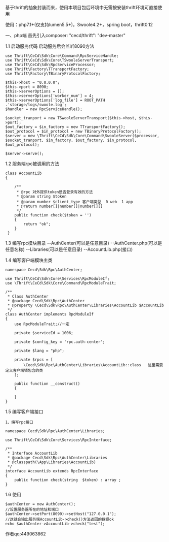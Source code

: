 基于thrift的抽象封装而来，使用本项目包后环境中无需按安装thrift环境可直接使用

使用：php7.1+(仅支持lumen5.5+)，Swoole4.2+，spring boot，thrift0.12

一、php端
    首先引入composer:     "cecd/thrift": "dev-master"

1.1 启动服务代码   启动服务后会监听8090方法
 
    use Thrift\CeCd\Sdk\Core\Command\RpcServiceHandle;
    use Thrift\CeCd\Sdk\Core\TSwooleServerTransport;
    use Thrift\CeCd\Sdk\RpcServiceProcessor;
    use Thrift\Factory\TTransportFactory;
    use Thrift\Factory\TBinaryProtocolFactory;

    $this->host = "0.0.0.0";
    $this->port = 8090;
    $this->serverOptions = [];
    $this->serverOptions['worker_num'] = 4;
    $this->serverOptions['log_file'] = ROOT_PATH .'storage/logs/swoole.log';
    $handler = new RpcServiceHandle();

    $socket_tranport = new TSwooleServerTransport($this->host, $this->port);
    $out_factory = $in_factory = new TTransportFactory();
    $out_protocol = $in_protocol = new TBinaryProtocolFactory();
    $server = new \Thrift\CeCd\Sdk\Core\Command\SwooleServer($processor, $socket_tranport, $in_factory, $out_factory, $in_protocol, $out_protocol);

    $server->serve();
    
1.2 服务端rpc被调用的方法
    
    class AccountLib
    {
       
        /**
         * @rpc 对外提供token是否登录有效的方法
         * @param string $token
         * @param number $client_type 客户端类型  0 web  1 app
         * @return number[]|number[]|number[][]
         */
        public function check($token = '')
        {
            return "ok";
        }
     }
    

1.3 编写rpc模块目录
    --AuthCenter(可以是任意目录)
        --AuthCenter.php(可以是任意名称)
        --Libraries(可以是任意目录)
            --AccountLib.php(接口)
    
    
    
1.4 编写客户端模块主类

    namespace Cecd\Sdk\Rpc\AuthCenter;
    
    use Thrift\CeCd\Sdk\Core\Services\RpcModuleIf;
    use \Thrift\CeCd\Sdk\Core\Command\RpcModuleTrait;
    
    /**
     * Class AuthCenter
     * @package Cecd\Sdk\Rpc\AuthCenter
     * @property \Cecd\Sdk\Rpc\AuthCenter\Libraries\AccountLib $AccountLib    
     */
    class AuthCenter implements RpcModuleIf
    {
        use RpcModuleTrait;//一定
    
        private $serviceId = 1006;
    
        private $config_key = 'rpc.auth-center';
    
        private $lang = "php";
    
        private $rpcs = [
            \Cecd\Sdk\Rpc\AuthCenter\Libraries\AccountLib::class   这里需要定义客户端锁包含的类
        ];
    
        public function __construct()
        {

        }
    }
    
1.5  编写客户端接口

    1、编写rpc接口
    
    namespace Cecd\Sdk\Rpc\AuthCenter\Libraries;
    
    use Thrift\CeCd\Sdk\Core\Services\RpcInterface;
    
    /**
     * Interface AccountLib
     * @package Cecd\Sdk\Rpc\AuthCenter\Libraries
     * @classpath(\App\Libraries\AccountLib)
     */
    interface AccountLib extends RpcInterface
    {
        public function check(string  $token) : array ;
    }
    
1.6 使用

    $authCenter = new AuthCenter();
    //设置服务器所在的地址和端口
    $authCenter->setPort(8090)->setHost("127.0.0.1");
    //这就会输出服务端AccountLib->check()方法返回的数据ok
    echo $authCenter->AccountLib->check("test");

    
    
    
作者qq:449063862
